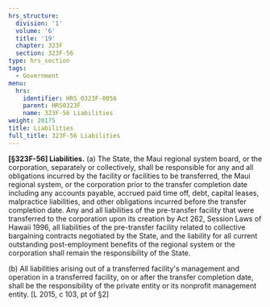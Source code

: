 ```yaml
---
hrs_structure:
  division: '1'
  volume: '6'
  title: '19'
  chapter: 323F
  section: 323F-56
type: hrs_section
tags:
  - Government
menu:
  hrs:
    identifier: HRS_0323F-0056
    parent: HRS0323F
    name: 323F-56 Liabilities
weight: 20175
title: Liabilities
full_title: 323F-56 Liabilities
---
```

**[§323F-56] Liabilities.** (a) The State, the Maui regional system board, or the corporation, separately or collectively, shall be responsible for any and all obligations incurred by the facility or facilities to be transferred, the Maui regional system, or the corporation prior to the transfer completion date including any accounts payable, accrued paid time off, debt, capital leases, malpractice liabilities, and other obligations incurred before the transfer completion date. Any and all liabilities of the pre-transfer facility that were transferred to the corporation upon its creation by Act 262, Session Laws of Hawaii 1996, all liabilities of the pre-transfer facility related to collective bargaining contracts negotiated by the State, and the liability for all current outstanding post-employment benefits of the regional system or the corporation shall remain the responsibility of the State.

(b) All liabilities arising out of a transferred facility's management and operation in a transferred facility, on or after the transfer completion date, shall be the responsibility of the private entity or its nonprofit management entity. [L 2015, c 103, pt of §2]